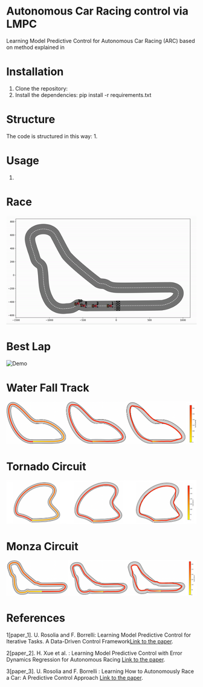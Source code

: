 # Autonomous Car Racing control via LMPC
Learning Model Predictive Control for Autonomous Car Racing (ARC) based on method explained in

# Installation
1. Clone the repository: 
2. Install the dependencies: pip install -r requirements.txt

# Structure 
The code is structured in this way:
1.

# Usage
1. 

# Race
![Demo](gif_images/gif_race.gif)

# Best Lap
![Demo](gif_images/lap_gif.gif)

# Water Fall Track
![Alt Text](gif_images/track1traj.png)

# Tornado Circuit
![Alt Text](gif_images/track2traj.png)

# Monza Circuit
![Alt Text](gif_images/track3traj.png)

# References
1[paper_1]. U. Rosolia and F. Borrelli: Learning Model Predictive Control for Iterative
Tasks. A Data-Driven Control Framework[Link to the paper](https://ieeexplore.ieee.org/stamp/stamp.jsp?tp=&arnumber=8039204).

2[paper_2]. H. Xue et al. : Learning Model Predictive Control with Error Dynamics Regression for Autonomous Racing [Link to the paper](https://arxiv.org/pdf/2309.10716).

3[paper_3]. U. Rosolia and F. Borrelli : Learning How to Autonomously Race a Car: A Predictive Control Approach [Link to the paper](https://ieeexplore.ieee.org/stamp/stamp.jsp?tp=&arnumber=8896988).




